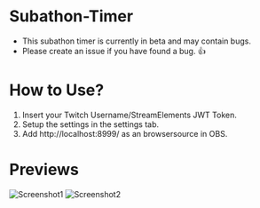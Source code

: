 # Subathon-Timer

- This subathon timer is currently in beta and may contain bugs.
- Please create an issue if you have found a bug. :+1:

# How to Use?

1. Insert your Twitch Username/StreamElements JWT Token.
2. Setup the settings in the settings tab.
3. Add http://localhost:8999/ as an browsersource in OBS.

# Previews
![Screenshot1](https://screenshot.hetisjoey.com/dAGO2/fUNUgenE02.png/raw)
![Screenshot2](https://screenshot.hetisjoey.com/dAGO2/gIpofAPI59.png/raw)
